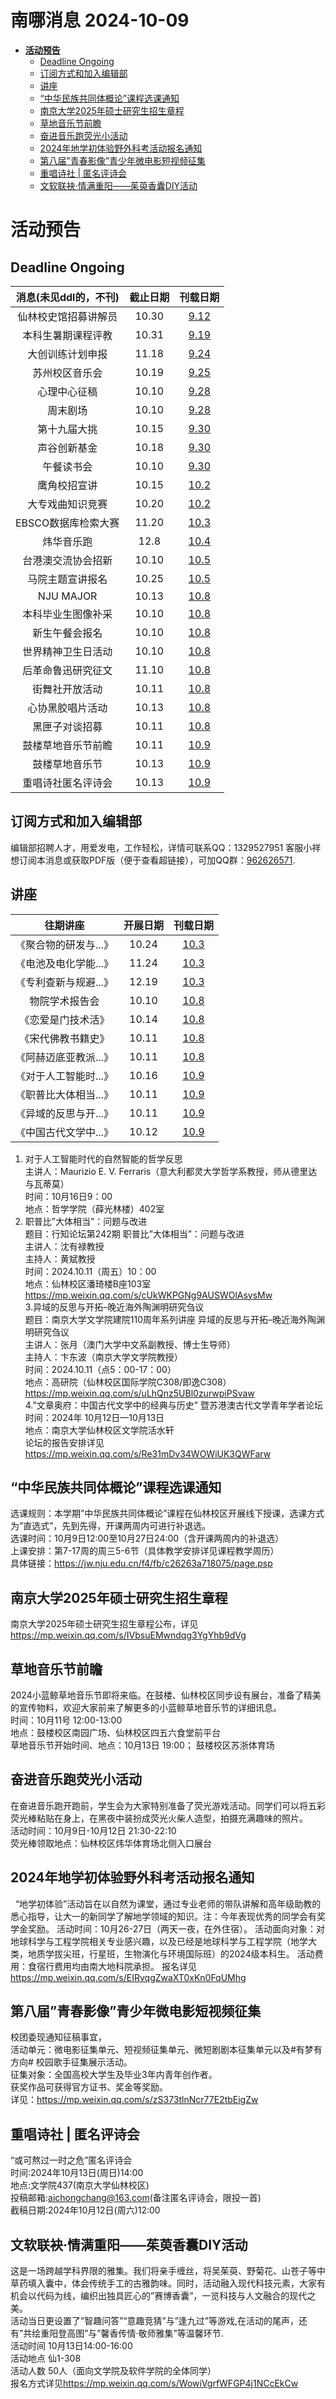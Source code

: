 # 南哪消息 2024-10-09

-   <a href="#活动预告" id="toc-活动预告"><strong>活动预告</strong></a>
    -   <a href="#deadline-ongoing" id="toc-deadline-ongoing">Deadline
        Ongoing</a>
    -   <a href="#订阅方式和加入编辑部"
        id="toc-订阅方式和加入编辑部">订阅方式和加入编辑部</a>
    -   <a href="#讲座" id="toc-讲座">讲座</a>
    -   <a href="#中华民族共同体概论课程选课通知"
        id="toc-中华民族共同体概论课程选课通知">“中华民族共同体概论”课程选课通知</a>
    -   <a href="#南京大学2025年硕士研究生招生章程"
        id="toc-南京大学2025年硕士研究生招生章程">南京大学2025年硕士研究生招生章程</a>
    -   <a href="#草地音乐节前瞻" id="toc-草地音乐节前瞻">草地音乐节前瞻</a>
    -   <a href="#奋进音乐跑荧光小活动"
        id="toc-奋进音乐跑荧光小活动">奋进音乐跑荧光小活动</a>
    -   <a href="#年地学初体验野外科考活动报名通知"
        id="toc-年地学初体验野外科考活动报名通知">2024年地学初体验野外科考活动报名通知</a>
    -   <a href="#第八届青春影像青少年微电影短视频征集"
        id="toc-第八届青春影像青少年微电影短视频征集">第八届”青春影像”青少年微电影短视频征集</a>
    -   <a href="#重唱诗社-匿名评诗会" id="toc-重唱诗社-匿名评诗会">重唱诗社 |
        匿名评诗会</a>
    -   <a href="#文软联袂情满重阳茱萸香囊diy活动"
        id="toc-文软联袂情满重阳茱萸香囊diy活动">文软联袂·情满重阳——茱萸香囊DIY活动</a>

# **活动预告**

## Deadline Ongoing

| 消息(未见ddl的，不刊) | 截止日期 |                     刊载日期                      |
|:---------------------:|:--------:|:-------------------------------------------------:|
| 仙林校史馆招募讲解员  |  10.30   | [9.12](https://nik-nul.github.io/news/2024-09-12) |
|  本科生暑期课程评教   |  10.31   | [9.19](https://nik-nul.github.io/news/2024-09-19) |
|   大创训练计划申报    |  11.18   | [9.24](https://nik-nul.github.io/news/2024-09-24) |
|    苏州校区音乐会     |  10.19   | [9.25](https://nik-nul.github.io/news/2024-09-25) |
|     心理中心征稿      |  10.10   | [9.28](https://nik-nul.github.io/news/2024-09-28) |
|       周末剧场        |  10.10   | [9.28](https://nik-nul.github.io/news/2024-09-28) |
|     第十九届大挑      |  10.15   | [9.30](https://nik-nul.github.io/news/2024-09-30) |
|     声谷创新基金      |  10.18   | [9.30](https://nik-nul.github.io/news/2024-09-30) |
|      午餐读书会       |  10.10   | [9.30](https://nik-nul.github.io/news/2024-09-30) |
|     鹰角校招宣讲      |  10.15   | [10.2](https://nik-nul.github.io/news/2024-10-02) |
|   大专戏曲知识竞赛    |  10.20   | [10.2](https://nik-nul.github.io/news/2024-10-02) |
|  EBSCO数据库检索大赛  |  11.20   | [10.3](https://nik-nul.github.io/news/2024-10-03) |
|      炜华音乐跑       |   12.8   | [10.4](https://nik-nul.github.io/news/2024-10-04) |
|  台港澳交流协会招新   |  10.10   | [10.5](https://nik-nul.github.io/news/2024-10-05) |
|   马院主题宣讲报名    |  10.25   | [10.5](https://nik-nul.github.io/news/2024-10-05) |
|       NJU MAJOR       |  10.13   | [10.8](https://nik-nul.github.io/news/2024-10-08) |
|  本科毕业生图像补采   |  10.10   | [10.8](https://nik-nul.github.io/news/2024-10-08) |
|    新生午餐会报名     |  10.10   | [10.8](https://nik-nul.github.io/news/2024-10-08) |
|  世界精神卫生日活动   |  10.10   | [10.8](https://nik-nul.github.io/news/2024-10-08) |
|  后革命鲁迅研究征文   |  11.10   | [10.8](https://nik-nul.github.io/news/2024-10-08) |
|    街舞社开放活动     |  10.11   | [10.8](https://nik-nul.github.io/news/2024-10-08) |
|   心协黑胶唱片活动    |  10.13   | [10.8](https://nik-nul.github.io/news/2024-10-08) |
|    黑匣子对谈招募     |  10.11   | [10.8](https://nik-nul.github.io/news/2024-10-08) |
|  鼓楼草地音乐节前瞻   |  10.11   | [10.9](https://nik-nul.github.io/news/2024-10-09) |
|    鼓楼草地音乐节     |  10.13   | [10.9](https://nik-nul.github.io/news/2024-10-09) |
|  重唱诗社匿名评诗会   |  10.13   | [10.9](https://nik-nul.github.io/news/2024-10-09) |

## 订阅方式和加入编辑部

编辑部招聘人才，用爱发电，工作轻松，详情可联系QQ：1329527951 客服小祥  
想订阅本消息或获取PDF版（便于查看超链接），可加QQ群：[962626571](https://qm.qq.com/q/FGX1VYCrGS).

## 讲座

|       往期讲座        | 开展日期 |                     刊载日期                      |
|:---------------------:|:--------:|:-------------------------------------------------:|
| 《聚合物的研发与...》 |  10.24   | [10.3](https://nik-nul.github.io/news/2024-10-03) |
| 《电池及电化学能...》 |  11.24   | [10.3](https://nik-nul.github.io/news/2024-10-03) |
| 《专利查新与规避...》 |  12.19   | [10.3](https://nik-nul.github.io/news/2024-10-03) |
|    物院学术报告会     |  10.10   | [10.8](https://nik-nul.github.io/news/2024-10-08) |
|  《恋爱是门技术活》   |  10.14   | [10.8](https://nik-nul.github.io/news/2024-10-08) |
|  《宋代佛教书籍史》   |  10.11   | [10.8](https://nik-nul.github.io/news/2024-10-08) |
| 《阿赫迈底亚教派...》 |  10.11   | [10.8](https://nik-nul.github.io/news/2024-10-08) |
| 《对于人工智能时...》 |  10.16   | [10.9](https://nik-nul.github.io/news/2024-10-09) |
| 《职普比大体相当...》 |  10.11   | [10.9](https://nik-nul.github.io/news/2024-10-09) |
| 《异域的反思与开...》 |  10.11   | [10.9](https://nik-nul.github.io/news/2024-10-09) |
| 《中国古代文学中...》 |  10.12   | [10.9](https://nik-nul.github.io/news/2024-10-09) |

  
  
1. 对于人工智能时代的自然智能的哲学反思  
主讲人：Maurizio E. V.
Ferraris（意大利都灵大学哲学系教授，师从德里达与瓦蒂莫）  
时间：10月16日9：00  
地点：哲学学院（薛光林楼）402室  
2. 职普比”大体相当”：问题与改进  
题目：行知论坛第242期 职普比”大体相当”：问题与改进  
主讲人：沈有禄教授  
主持人：黄斌教授  
时间：2024.10.11（周五）10：00  
地点：仙林校区潘琦楼B座103室  
<https://mp.weixin.qq.com/s/cUkWKPGNg9AUSWOlAsysMw>  
3.异域的反思与开拓–晚近海外陶渊明研究刍议  
题目：南京大学文学院建院110周年系列讲座
异域的反思与开拓–晚近海外陶渊明研究刍议  
主讲人：张月（澳门大学中文系副教授、博士生导师）  
主持人：卞东波（南京大学文学院教授）  
时间：2024.10.11（点5：00-17：00）  
地点：高研院（仙林校区国际学院C308/即逸C308）  
<https://mp.weixin.qq.com/s/uLhQnz5UBl0zurwpiPSvaw>  
4.”文章奥府：中国古代文学中的经典与历史” 暨苏港澳古代文学青年学者论坛  
时间：2024年 10月12日—10月13日  
地点：南京大学仙林校区文学院活水轩  
论坛的报告安排详见<https://mp.weixin.qq.com/s/Re31mDv34WOWiUK3QWFarw>

## “中华民族共同体概论”课程选课通知

选课规则：本学期”中华民族共同体概论”课程在仙林校区开展线下授课，选课方式为”直选式”，先到先得，开课两周内可进行补退选。  
选课时间：10月9日12:00至10月27日24:00（含开课两周内的补退选）  
上课安排：第7-17周的周三5-6节（具体教学安排详见课程教学周历）  
具体链接：<https://jw.nju.edu.cn/f4/fb/c26263a718075/page.psp>

## 南京大学2025年硕士研究生招生章程

南京大学2025年硕士研究生招生章程公布，详见<https://mp.weixin.qq.com/s/IVbsuEMwndqg3YgYhb9dVg>

## 草地音乐节前瞻

2024小蓝鲸草地音乐节即将来临。在鼓楼、仙林校区同步设有展台，准备了精美的宣传物料，欢迎大家前来了解更多的小蓝鲸草地音乐节的详细讯息。  
时间：10月11号 12:00-13:00  
地点：鼓楼校区南园广场、仙林校区四五六食堂前平台  
草地音乐节开始时间、地点：10月13日 19:00； 鼓楼校区苏浙体育场

## 奋进音乐跑荧光小活动

在奋进音乐跑开跑前，学生会为大家特别准备了荧光游戏活动。同学们可以将五彩荧光棒粘贴在身上，在黑夜中装扮成荧光火柴人造型，拍摄充满趣味的照片。  
活动时间：10月9日-10月12日 21:30-22:10  
荧光棒领取地点：仙林校区炜华体育场北侧入口展台

## 2024年地学初体验野外科考活动报名通知

 
“地学初体验”活动旨在以自然为课堂，通过专业老师的带队讲解和高年级助教的悉心指导，让大一的新同学了解地学领域的知识。注：今年表现优秀的同学会有奖学金奖励。
活动时间：10月26-27日（两天一夜，在外住宿）。
活动面向对象：对地球科学与工程学院相关专业感兴趣，以及已经是地球科学与工程学院（地学大类，地质学拔尖班，行星班，生物演化与环境国际班）的2024级本科生。
活动费用：食宿行费用均由南大地科院承担。
报名详见<https://mp.weixin.qq.com/s/EIRvqgZwaXT0xKn0FqUMhg>

## 第八届”青春影像”青少年微电影短视频征集

校团委现通知征稿事宜，  
活动单元：微电影征集单元、短视频征集单元、微短剧剧本征集单元以及#有梦有方向#
校园歌手征集展示活动。  
征集对象：全国高校大学生及毕业3年内青年创作者。  
获奖作品可获得官方证书、奖金等奖励。  
详见：<https://mp.weixin.qq.com/s/zS373tlnNcr77E2tbEigZw>

## 重唱诗社 \| 匿名评诗会

“或可熬过一时之危”匿名评诗会  
时间:2024年10月13日(周日)14:00  
地点:文学院437(南京大学仙林校区)  
投稿邮箱:aichongchang@163.com(备注匿名评诗会，限投一首)  
截稿日期:2024年10月12日(周六)12:00  

## 文软联袂·情满重阳——茱萸香囊DIY活动

这是一场跨越学科界限的雅集。我们将亲手缠丝，将吴茱萸、野菊花、山苍子等中草药填入囊中，体会传统手工的古雅韵味。同时，活动融入现代科技元素，大家有机会以代码为线，编织出独具匠心的”赛博香囊”，一览科技与人文融合的现代之美。  
活动当日更设置了”智趣问答”“意趣竞猜”与”逢九过”等游戏,在活动的尾声，还有”共绘重阳登高图”与”馨香传情·敬师雅集”等温馨环节.  
活动时间 10月13日14:00-16:00  
活动地点 仙1-308  
活动人数 50人（面向文学院及软件学院的全体同学）  
报名方式详见<https://mp.weixin.qq.com/s/WowiVgrfWFGP4j1NCcEkCw>
